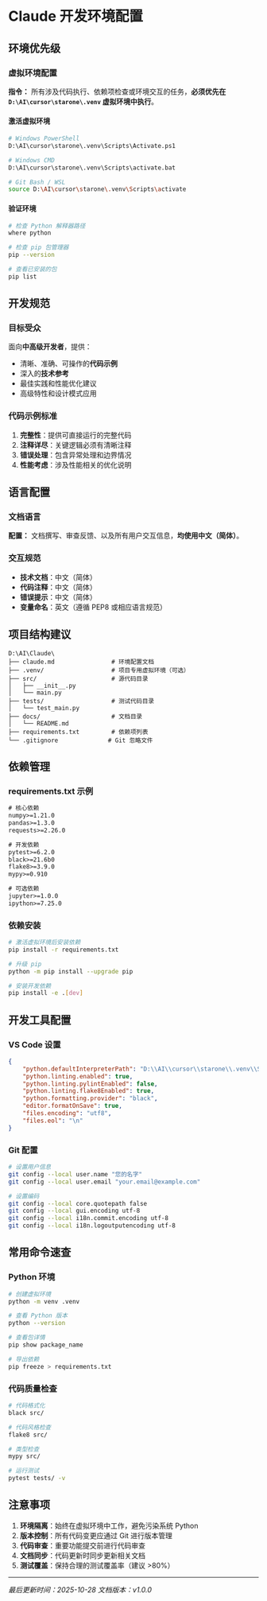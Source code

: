 # Claude 开发环境配置

## 环境优先级

### 虚拟环境配置
**指令：** 所有涉及代码执行、依赖项检查或环境交互的任务，**必须优先在 `D:\AI\cursor\starone\.venv` 虚拟环境中执行**。

#### 激活虚拟环境
```bash
# Windows PowerShell
D:\AI\cursor\starone\.venv\Scripts\Activate.ps1

# Windows CMD
D:\AI\cursor\starone\.venv\Scripts\activate.bat

# Git Bash / WSL
source D:\AI\cursor\starone\.venv\Scripts\activate
```

#### 验证环境
```bash
# 检查 Python 解释器路径
where python

# 检查 pip 包管理器
pip --version

# 查看已安装的包
pip list
```

## 开发规范

### 目标受众
面向**中高级开发者**，提供：
- 清晰、准确、可操作的**代码示例**
- 深入的**技术参考**
- 最佳实践和性能优化建议
- 高级特性和设计模式应用

### 代码示例标准
1. **完整性**：提供可直接运行的完整代码
2. **注释详尽**：关键逻辑必须有清晰注释
3. **错误处理**：包含异常处理和边界情况
4. **性能考虑**：涉及性能相关的优化说明

## 语言配置

### 文档语言
**配置：** 文档撰写、审查反馈、以及所有用户交互信息，**均使用中文（简体）**。

### 交互规范
- **技术文档**：中文（简体）
- **代码注释**：中文（简体）
- **错误提示**：中文（简体）
- **变量命名**：英文（遵循 PEP8 或相应语言规范）

## 项目结构建议

```
D:\AI\Claude\
├── claude.md                # 环境配置文档
├── .venv/                   # 项目专用虚拟环境（可选）
├── src/                     # 源代码目录
│   ├── __init__.py
│   └── main.py
├── tests/                   # 测试代码目录
│   └── test_main.py
├── docs/                    # 文档目录
│   └── README.md
├── requirements.txt         # 依赖项列表
└── .gitignore              # Git 忽略文件
```

## 依赖管理

### requirements.txt 示例
```txt
# 核心依赖
numpy>=1.21.0
pandas>=1.3.0
requests>=2.26.0

# 开发依赖
pytest>=6.2.0
black>=21.6b0
flake8>=3.9.0
mypy>=0.910

# 可选依赖
jupyter>=1.0.0
ipython>=7.25.0
```

### 依赖安装
```bash
# 激活虚拟环境后安装依赖
pip install -r requirements.txt

# 升级 pip
python -m pip install --upgrade pip

# 安装开发依赖
pip install -e .[dev]
```

## 开发工具配置

### VS Code 设置
```json
{
    "python.defaultInterpreterPath": "D:\\AI\\cursor\\starone\\.venv\\Scripts\\python.exe",
    "python.linting.enabled": true,
    "python.linting.pylintEnabled": false,
    "python.linting.flake8Enabled": true,
    "python.formatting.provider": "black",
    "editor.formatOnSave": true,
    "files.encoding": "utf8",
    "files.eol": "\n"
}
```

### Git 配置
```bash
# 设置用户信息
git config --local user.name "您的名字"
git config --local user.email "your.email@example.com"

# 设置编码
git config --local core.quotepath false
git config --local gui.encoding utf-8
git config --local i18n.commit.encoding utf-8
git config --local i18n.logoutputencoding utf-8
```

## 常用命令速查

### Python 环境
```bash
# 创建虚拟环境
python -m venv .venv

# 查看 Python 版本
python --version

# 查看包详情
pip show package_name

# 导出依赖
pip freeze > requirements.txt
```

### 代码质量检查
```bash
# 代码格式化
black src/

# 代码风格检查
flake8 src/

# 类型检查
mypy src/

# 运行测试
pytest tests/ -v
```

## 注意事项

1. **环境隔离**：始终在虚拟环境中工作，避免污染系统 Python
2. **版本控制**：所有代码变更应通过 Git 进行版本管理
3. **代码审查**：重要功能提交前进行代码审查
4. **文档同步**：代码更新时同步更新相关文档
5. **测试覆盖**：保持合理的测试覆盖率（建议 >80%）

---

*最后更新时间：2025-10-28*
*文档版本：v1.0.0*